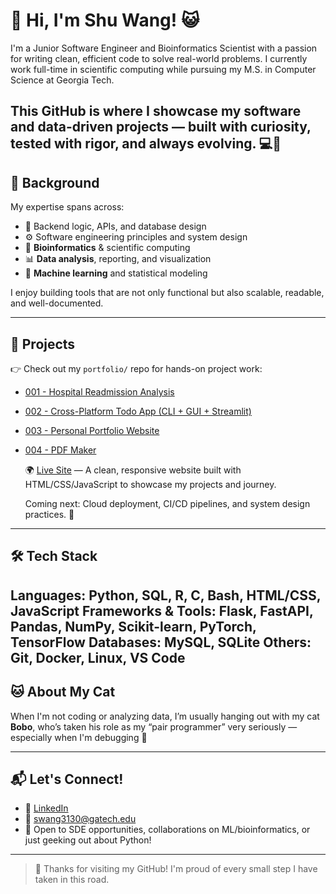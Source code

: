 # 👋 Hi, I'm Shu Wang! 😺

I'm a Junior Software Engineer and Bioinformatics Scientist with a passion for writing clean, efficient code to solve real-world problems. I currently work full-time in scientific computing while pursuing my M.S. in Computer Science at Georgia Tech.

This GitHub is where I showcase my software and data-driven projects — built with curiosity, tested with rigor, and always evolving. 💻🌱
---

## 📘 Background

My expertise spans across:
- 🧱 Backend logic, APIs, and database design
- ⚙️ Software engineering principles and system design
- 🧬 **Bioinformatics** & scientific computing
- 📊 **Data analysis**, reporting, and visualization
- 🤖 **Machine learning** and statistical modeling

I enjoy building tools that are not only functional but also scalable, readable, and well-documented.

---

## 🚀 Projects
👉 Check out my `portfolio/` repo for hands-on project work:
- [001 - Hospital Readmission Analysis](https://github.com/shuwangs/practice/tree/main/001-readmission-analysis)
- [002 - Cross-Platform Todo App (CLI + GUI + Streamlit)](https://github.com/shuwangs/portfolio/tree/main/002-flask-todo-api)
- [003 - Personal Portfolio Website](https://github.com/shuwangs/personal-site)
- [004 - PDF Maker](https://github.com/shuwangs/portfolio/tree/main/004-pdf-maker)
  
  🌍 [Live Site](https://shuwangs.github.io/personal-site/) — A clean, responsive website built with HTML/CSS/JavaScript to showcase my projects and journey.  


  Coming next: Cloud deployment, CI/CD pipelines, and system design practices. 🎯

---

## 🛠️ Tech Stack
Languages: Python, SQL, R, C, Bash, HTML/CSS, JavaScript
Frameworks & Tools: Flask, FastAPI, Pandas, NumPy, Scikit-learn, PyTorch, TensorFlow
Databases: MySQL, SQLite
Others: Git, Docker, Linux, VS Code
---

## 🐱 About My Cat

When I'm not coding or analyzing data, I’m usually hanging out with my cat **Bobo**, who’s taken his role as my “pair programmer” very seriously — especially when I'm debugging 🐾

--- 

## 📬 Let's Connect!

- 🔗 [LinkedIn](https://www.linkedin.com/in/shuuwang/)
- 💌 swang3130@gatech.edu  
- 🤝 Open to SDE opportunities, collaborations on ML/bioinformatics, or just geeking out about Python!

---

> 💛 Thanks for visiting my GitHub! I'm proud of every small step I have taken in this road.
